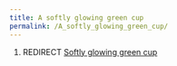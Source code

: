 ```yaml
---
title: A softly glowing green cup
permalink: /A_softly_glowing_green_cup/
---
```


1.  REDIRECT [Softly glowing green
    cup](Softly_glowing_green_cup "wikilink")
